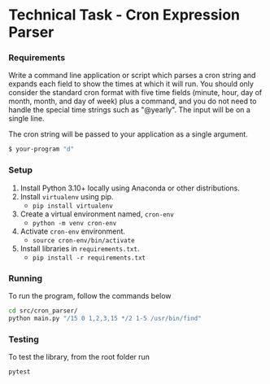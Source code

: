 # Technical Task - Cron Expression Parser

### Requirements

Write a command line application or script which parses a cron string and expands each field to show the times at which it will run.
You should only consider the standard cron format with five time fields (minute, hour, day of month, month, and day of week) plus a command, and you do not need to handle the special time strings such as "@yearly". The input will be on a single line.

The cron string will be passed to your application as a single argument.
```bash
$ your-program "d"
```

### Setup

1. Install Python 3.10+ locally using Anaconda or other distributions.
2. Install `virtualenv` using pip.
   - `pip install virtualenv`
3. Create a virtual environment named, `cron-env`
   - `python -m venv cron-env`
4. Activate `cron-env` environment.
   - `source cron-env/bin/activate`
5. Install libraries in `requirements.txt`.
   - `pip install -r requirements.txt`

### Running

To run the program, follow the commands below

```bash
cd src/cron_parser/
python main.py "/15 0 1,2,3,15 */2 1-5 /usr/bin/find"
```

### Testing

To test the library, from the root folder run

```bash
pytest
```

